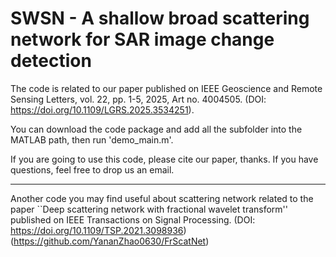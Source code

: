 # SWSN - A shallow broad scattering network for SAR image change detection

The code is related to our paper published on IEEE Geoscience and Remote Sensing Letters, vol. 22, pp. 1-5, 2025, Art no. 4004505. (DOI: https://doi.org/10.1109/LGRS.2025.3534251).

You can download the code package and add all the subfolder into the MATLAB path, then run 'demo_main.m'.

If you are going to use this code, please cite our paper, thanks. If you have questions, feel free to drop us an email.

-----------------------------------------------------------------------------------
Another code you may find useful about scattering network related to the paper ``Deep scattering network with fractional wavelet transform'' published on IEEE Transactions on Signal Processing. (DOI: https://doi.org/10.1109/TSP.2021.3098936)
(https://github.com/YananZhao0630/FrScatNet)
